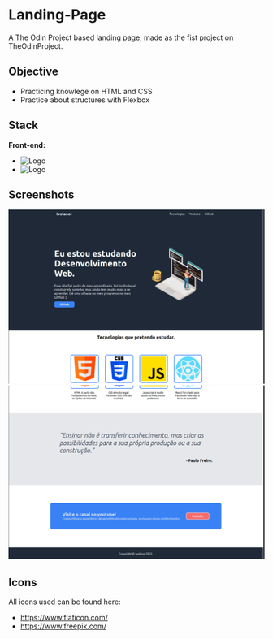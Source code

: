# Landing-Page
A The Odin Project based landing page, made as the fist project on TheOdinProject.

## Objective

- Practicing knowlege on HTML and CSS
- Practice about structures with Flexbox

## Stack

**Front-end:** 
- ![Logo](https://img.shields.io/badge/HTML5-E34F26?style=for-the-badge&logo=html5&logoColor=white)
- ![Logo](https://img.shields.io/badge/CSS3-1572B6?style=for-the-badge&logo=css3&logoColor=white) 

## Screenshots

![Screenshot 1](/Screenshots/Screenshot%201.png "Screenshot 1")
![Screenshot 2](/Screenshots/Screenshot%202.png "Screenshot 2")


## Icons
All icons used can be found here:
- https://www.flaticon.com/
- https://www.freepik.com/